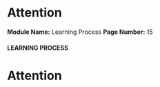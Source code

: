 <!--
 // Platform: Academy
// URL: https://academy.hackthebox.com/module/9/section/53
// Platform Version: V1
// Module ID: 9
// Module Name: Learning Process
// Module Difficulty: Fundamental
// Section ID: 53
// Section Title: Attention
// Page Title: Learning Process
// Page Number: 15
-->

# Attention

**Module Name:** Learning Process **Page Number:** 15

#### LEARNING PROCESS

# Attention

####